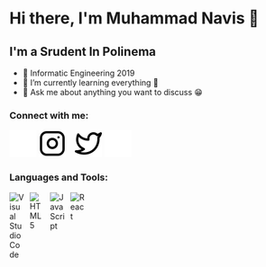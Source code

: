# Hi there, I'm Muhammad Navis 👋


## I'm a Srudent In Polinema
 - 🥅 Informatic Engineering 2019
 - 🌱 I’m currently learning everything 🤣
 - 💬 Ask me about anything you want to discuss :grin:

 ### Connect with me:
 [![website](./img/instagram-dark.svg)](https://www.instagram.com/navisabdillah_/)
 [![website](./img/instagram-light.svg)](https://www.instagram.com/navisabdillah_/)
 &nbsp;&nbsp;
[![website](./img/twitter-light.svg)](https://twitter.com/alwayssaloneeee)
[![website](./img/twitter-dark.svg)](https://twitter.com/alwayssaloneeee)
&nbsp;&nbsp;
 
 ### Languages and Tools:
 <img align="left" alt="Visual Studio Code" width="26px" src="https://cdn.jsdelivr.net/gh/devicons/devicon/icons/vscode/vscode-original.svg" style="padding-right:10px;" />
 <img align="left" alt="HTML5" width="26px" src="https://cdn.jsdelivr.net/gh/devicons/devicon/icons/html5/html5-original.svg" style="padding-right:10px;" />
 <img align="left" alt="JavaScript" width="26px" src="https://cdn.jsdelivr.net/gh/devicons/devicon/icons/javascript/javascript-original.svg" style="padding-right:10px;" />
<img align="left" alt="React" width="26px" src="https://cdn.jsdelivr.net/gh/devicons/devicon/icons/react/react-original.svg" style="padding-right:10px;" />
